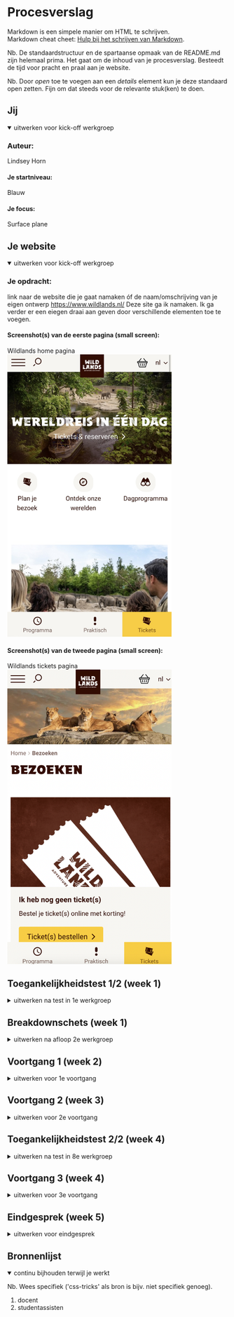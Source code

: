 # Procesverslag
Markdown is een simpele manier om HTML te schrijven.  
Markdown cheat cheet: [Hulp bij het schrijven van Markdown](https://github.com/adam-p/markdown-here/wiki/Markdown-Cheatsheet).

Nb. De standaardstructuur en de spartaanse opmaak van de README.md zijn helemaal prima. Het gaat om de inhoud van je procesverslag. Besteedt de tijd voor pracht en praal aan je website.

Nb. Door *open* toe te voegen aan een *details* element kun je deze standaard open zetten. Fijn om dat steeds voor de relevante stuk(ken) te doen.





## Jij

<details open>
  <summary>uitwerken voor kick-off werkgroep</summary>

  ### Auteur:
  Lindsey Horn

  #### Je startniveau:
  Blauw

  #### Je focus:
 Surface plane
 
</details>





## Je website

<details open>
  <summary>uitwerken voor kick-off werkgroep</summary>

  ### Je opdracht:
  link naar de website die je gaat namaken óf de naam/omschrijving van je eigen ontwerp
https://www.wildlands.nl/ Deze site ga ik namaken. Ik ga verder er een eiegen draai aan geven door verschillende elementen toe te voegen.
  

  #### Screenshot(s) van de eerste pagina (small screen): 
  Wildlands home pagina 
  <img src="readme-images/wildlands1.jpg" width="375px" alt="de home pagina">

  #### Screenshot(s) van de tweede pagina (small screen):
  Wildlands tickets pagina
  <img src="readme-images/pagina 2.png" width="375px" alt="omschrijving van de pagina">
  
 
</details>



## Toegankelijkheidstest 1/2 (week 1)

<details>
  <summary>uitwerken na test in 1e werkgroep</summary>

  ### Bevindingen
  Lijst met je bevindingen die in de test naar voren kwamen:
- buttons wat groter maken
- tekst niet te klein
- gekleurde knoppen
- plaatjes ter ondersteuing helpen

  #### Screenreader
  Hier korte omschrijving (met indien nodig afbeeldingen)
  Met de screenereader op de originele site deed jhij deader links letter voor letter, en ook las hij regel voor regel voor en niet zin voor zin, waardoor het lastig is om het verhaal in goede zinnen te kunnen beluisteren en te begrijpen wat nou 1 zin is en wat niet.

  Hier een omschrijving van hoe het opgelost kan worden (met indien nodig afbeeldingen)
een goed gestructureerde HTML pagina.

  #### Muis en Toetsenbord 
  Hier korte omschrijving (met indien nodig afbeeldingen)
De tap toets op het toetsenbord gaat wel goed. Dit is duidelijk en overzichtelijk.


  #### Motoriek (shocks, elastiekjes)
  <img src="readme-images/test1ballon.jpg" width="375px" alt="testen met ballon omhooghouden">
  Hier korte omschrijving (met indien nodig afbeeldingen)
Ballon voor concentratie:
- je doelen zijn worden veel slomer uitgevoer, maar het is uiteindelijk wel gelukt
- hoofdingen moeten belangrijk zijn en echt opvallen zodat je dat als eerst opvalt en je niet heel lang hoeft te kijken waar je moet zijn.
- buttons zijn beetje klein en is lastig te klikken als je bezig bent met de ballon omhoog houden.

elastiekjes:
- scrollen is lastig
- typen gaat moeizamer
- in en uit-zoemen

  Hier een omschrijving van hoe het opgelost kan worden (met indien nodig afbeeldingen)
  - grotere gekleurde knoppen, heirdoor vallen ze gelijk op
  - plaatjes ter ondersteuining, dat werkt beter dan tekst op een korte tijd


  #### Visueel (brillen, contrast, kleurenblind, dark/light). 
  Hier korte omschrijving (met indien nodig afbeeldingen)
<img src="readme-images/test1bril.jpg" width="375px" alt="testen met bril">
- je moet soms inzoemen anders kun je het niet lezen
- kost meer tijd om iets te vinden
- bril met kelurencontarst was wel goed, het contrast van de website was er goed.

  Hier een omschrijving van hoe het opgelost kan worden (met indien nodig afbeeldingen)
  - letters wat groter
  - makkelijk kunnen in en uitzoemen
  - goed kleurencontrast

</details>



## Breakdownschets (week 1)

<details>
  <summary>uitwerken na afloop 2e werkgroep</summary>

  ### de hele pagina: 
  Ik ben helaas vergetewn fotos van de website van het proces te maken.
  In de eerste week ben ik eerst van de home pagina een creenshot gaan maken en vanuit daar bekijken hoe de HTML opgebouwd moet worden. Toen ik dat in XD had gedaan kon in zo gelijk mijn HTML structuur typen. Het is natuurlijk nog niet gestylt met CSS dus allesz ziet er nog niet uit. 

  ### dynamisch deel (bijv menu): 
  Ik ben begonnen met het menu maken en positioneren. Het lastigste was om het logo op de voorgrond te krijgen ook T.o.v. de video er gelijk onder. Ik heb ervoor gezorgd dat het filmpje op de home pagina blijft afspelen net als op de originele site.

  ### wellicht nog een dynamisch deel (bijv filter): 
  Ik zat deze week ik een goeie werkflow. Ik heb de hele pagina gestylt behalve de footer. Alles staat goed op zn plek (voor telefoon formaat dan)


</details>





## Voortgang 1 (week 2)

<details>
  <summary>uitwerken voor 1e voortgang</summary>

  ### Stand van zaken
  hier dit ging goed & dit was lastig (neem ook screenshots op van delen van je website en code)

Ik heb mijn eerste pagina zo goed als af gekregen. Ik was al erg trots op heo ver ik voor die week al was gekomen. Dit gaat me later ook helpen.
  ### Agenda voor meeting
  samen met je groepje opstellen

  | student 1      | student 2 ik          | student 3    | student 4        |
  | ---            | ---                | ---          | ---              |
  | bespreekt zijn | bespreekt de site  | stelt ook    |    |
  | website en     | kijkt naar de      | zijn vragen  |  |
  | stelt vragen   | opbouw van HTML    | ...          | ...              |


  ### Verslag van meeting
  hier na afloop snel de uitkomsten van de meeting vastleggen

  - logo in de header moet een h1 worden
  - wat ik had als H1 moet een H2 worden
  - werken met var kleuren
  - section had ik 3 afbeeldingen met tekst eronder dat linkjes waren. dat is dat stukje oinder de video, dat moet ik veranderen in 1 link dus afbeelding en tekst in 1
  - 2e pagina moet tickets reserveren de H1 wel zijn en neit meer het logo
  - mag 2 CSS bestanden gebruiken voor de styling
</details>





## Voortgang 2 (week 3)

<details>
  <summary>uitwerken voor 2e voortgang</summary>

  ### Stand van zaken
  hier dit ging goed & dit was lastig (neem ook screenshots op van delen van je website en code)
Ik heb deze week mijn 2e pagina ook geschreven met HTML en CSS en de footer ook gemaakt. die ahd ik vorige week nog niet. 
ik ben begonnen met kijken wat ik ging doen en heb gekozen voor die surface plane. Ik ben begonnen met het maken van een darkmode. en daarna ben ik begonnen met het maken van een halloween mode. Dit heb ik emt stukjes JS gedaan. 

  ### Agenda voor meeting
  samen met je groepje opstellen

  | student 1      | student 2          | student 3 ik            | student 4        |
  | ---            | ---                | ---                     | ---              |
  | stelde vragen  | besprak ook  zijn  | gevraagd naar stukje JS | en dan ik dat    |
  | aan 1 van de   | punten             | voor de halloween mode  | dit wil ik zeker |
  | studentassistenten| ...              | kwam daar nog niet uit | ...              |


  ### Verslag van meeting
  hier na afloop snel de uitkomsten van de meeting vastleggen

  -  ik was goed op gang
  - zag er netjes uit
  - JS werd ik geholpen en nu werkt de halloween mode en snpa ik het
  - op dit tempo vergaan

</details>





## Toegankelijkheidstest 2/2 (week 4)

<details>
  <summary>uitwerken na test in 8e werkgroep</summary>

  ### Bevindingen
  Lijst met je bevindingen die in de test naar voren kwamen (geef ook aan wat er verbeterd is):
- alt-tekst bij afbeeldingen toevoegen
- likjes makkelijk aan te klikken
- kleuren contrast is goed, goed gekozen kleuren.
- was verast hoe goed het testen eigenlijk ging

  #### Screenreader
  Hier korte omschrijving (met indien nodig afbeeldingen)
- mijn website werkte goed met de screenreader. hij las alles netjes voor. 
- hij las wel heel snel, maar dat ligt denk ik aan de instellingen.
- linkjes snapt hij allemaal
- afbeeldingen nog niet genoemd
- vakje om het item staat verkeerd

  Hier een omschrijving van hoe het opgelost kan worden (met indien nodig afbeeldingen)
  - ik moet nog alt-teksten toevoegen


  #### Muis en Toetsenbord 
  Hier korte omschrijving (met indien nodig afbeeldingen)
<img src="readme-images/toegankelijkheidtest2.png" width="375px" alt="toegankelijkheid">
  
- de tap-toets deed het erg goed, hij apkte alle linkjes en alle knoppen. die waren allemaal bereikbaar.
- vakje om het item staat verkeerd

  #### Motoriek (shocks, elastiekjes)
  Hier korte omschrijving (met indien nodig afbeeldingen)
<img src="readme-images/test2aparaat.jpg.jpg" width="375px" alt="aparaat">
<img src="readme-images/test2elastiekjes.jpg" width="375px" alt="bril">
shocks:
standje 3/4 kon ik er nog wel goed mee omgaan. scrollen is wel wat lastiger. het duurt iets langer voordat je ergens anders op ene pagina bent. button grootte was wel goed. Ik kon ze namelijk wel aanklikken. kleine linkjes zijn alleen wel lastig.

  Hier een omschrijving van hoe het opgelost kan worden (met indien nodig afbeeldingen)
- linkjes groter oppervalk om op te klikken

  #### Visueel (brillen, contrast, kleurenblind, dark/light). 
  <img src="readme-images/test2bril.jpg" width="375px" alt="testen met bril">
  Hier korte omschrijving (met indien nodig afbeeldingen)
  met de eerste bril die met de gele glazen, was alles goed te lezen en het kleurencontrast goed.
  bril 2 met de witte velkjes, werd al iets lastiger maar het was voor mij nog steeds te lezen en te begrijpen.

<img src="readme-images/kleurenblind1.jpg" width="375px" alt="">
<img src="readme-images/kleurenblind2.jpg" width="375px" alt="">
  met de instellignen in de browser hebben we getest met verschillende soorten kleuren blind. Hierdoor kwam ik erahcter dat de kleurencontrasten goed blijven en het nog overzichtelijk is.

  Hier een omschrijving van hoe het opgelost kan worden (met indien nodig afbeeldingen)
  - duidelijke kleuren
  - duidelijke knoppen 
  tekst niet te klein

</details>





## Voortgang 3 (week 4)

<details>
  <summary>uitwerken voor 3e voortgang</summary>

  ### Stand van zaken
  hier dit ging goed & dit was lastig (neem ook screenshots op van delen van je website en code)


  ### Agenda voor meeting
  samen met je groepje opstellen

  | student 1      | student 2   ik                       | student 3    | 
  | ---            | ---                                  | ---          |
  | site           | Overige keuzes van                   | laatste kiekjes      | 
  | laatste kleine dingetjes| surface plane               | nog een punt | 
  | ...            | wat nog handig is om te doen         | ...          | ...              


  ### Verslag van meeting
  hier na afloop snel de uitkomsten van de meeting vastleggen

  - nog steeds alt-tekst toevoegen
  - kijken naar SVG plaatjes voor verder werken
  - ziet er al goed uit, en weet al meer dan 4 weken geleden
  - verschilende states uitwerken
  - bekijk beoordelingsformulier nog

</details>





## Eindgesprek (week 5)

<details>
  <summary>uitwerken voor eindgesprek</summary>

  ### Je uitkomst - karakteristiek screenshots:
  <img src="readme-images/dummy-plaatje.jpg" width="375px" alt="uitomst opdracht 1">


  ### Dit ging goed/Heb ik geleerd: 
  Korte omschrijving met plaatjes

  <img src="readme-images/dummy-plaatje.jpg" width="375px" alt="top">


  ### Dit was lastig/Is niet gelukt:
  Korte omschrijving met plaatjes

  <img src="readme-images/dummy-plaatje.jpg" width="375px" alt="bummer">
</details>





## Bronnenlijst

<details open>
  <summary>continu bijhouden terwijl je werkt</summary>

  Nb. Wees specifiek ('css-tricks' als bron is bijv. niet specifiek genoeg).

  1. docent
  2. studentassisten

</details>